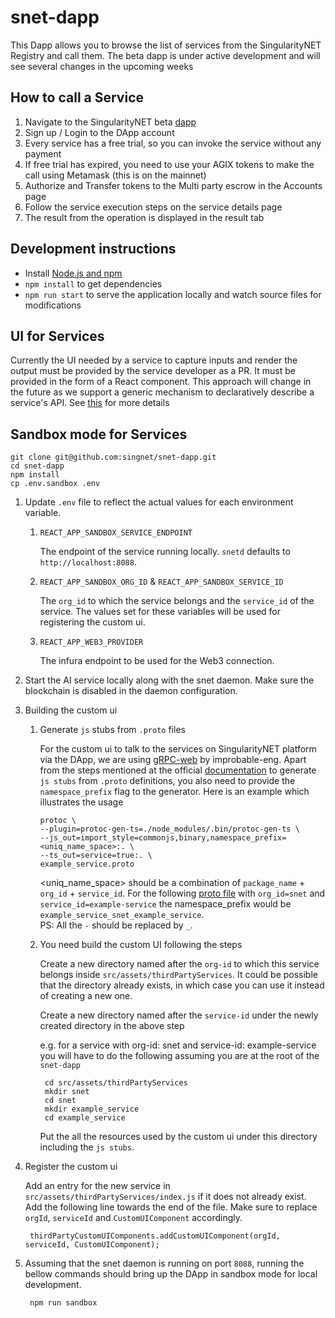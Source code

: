 # snet-dapp

This Dapp allows you to browse the list of services from the SingularityNET Registry and call them.
The beta dapp is under active development and will see several changes in the upcoming weeks

## How to call a Service

1. Navigate to the SingularityNET beta [dapp](http://beta.singularitynet.io/)
2. Sign up / Login to the DApp account
3. Every service has a free trial, so you can invoke the service without any payment
4. If free trial has expired, you need to use your AGIX tokens to make the call using Metamask (this is on the mainnet)
5. Authorize and Transfer tokens to the Multi party escrow in the Accounts page
6. Follow the service execution steps on the service details page
7. The result from the operation is displayed in the result tab

## Development instructions

* Install [Node.js and npm](https://nodejs.org/)
* `npm install` to get dependencies
* `npm run start` to serve the application locally and watch source files for modifications

## UI for Services

Currently the UI needed by a service to capture inputs and render the output must be provided by the service developer as a PR. It must be provided in the form of a React component. 
This approach will change in the future as we support a generic mechanism to declaratively describe a service's API. See [this](https://github.com/singnet/custom-ui-research) for more details

## Sandbox mode for Services

    git clone git@github.com:singnet/snet-dapp.git
    cd snet-dapp
    npm install
    cp .env.sandbox .env

1. Update `.env` file to reflect the actual values for each environment variable.

    1. `REACT_APP_SANDBOX_SERVICE_ENDPOINT`

        The endpoint of the service running locally. `snetd` defaults to `http://localhost:8088`.

    2. `REACT_APP_SANDBOX_ORG_ID` & `REACT_APP_SANDBOX_SERVICE_ID` 

        The `org_id` to which the service belongs and the `service_id` of the service. The values set for these variables will be used for registering the custom ui.
    
    3. `REACT_APP_WEB3_PROVIDER`

        The infura endpoint to be used for the Web3 connection.

2. Start the AI service locally along with the snet daemon. Make sure the blockchain is disabled in the daemon configuration. 
3. Building the custom ui
    1. Generate `js` stubs from `.proto` files

        For the custom ui to talk to the services on SingularityNET platform via the DApp, we are using [gRPC-web](https://github.com/improbable-eng/grpc-web) by improbable-eng. Apart from the steps mentioned at the official [documentation](https://github.com/improbable-eng/grpc-web/blob/master/client/grpc-web/docs/code-generation.md) to generate `js stubs` from `.proto` definitions, you also need to provide the `namespace_prefix` flag to the generator. Here is an example which illustrates the usage

        ```
        protoc \
        --plugin=protoc-gen-ts=./node_modules/.bin/protoc-gen-ts \
        --js_out=import_style=commonjs,binary,namespace_prefix=<uniq_name_space>:. \
        --ts_out=service=true:. \
        example_service.proto
        ```

        <uniq_name_space> should be a combination of `package_name` + `org_id` + `service_id`.
For the following [proto file](https://github.com/singnet/example-service/blob/master/service/service_spec/example_service.proto) with `org_id=snet` and `service_id=example-service` the namespace_prefix would be `example_service_snet_example_service`. <br />
        PS: All the `-` should be replaced by `_`.
    2. You need build the custom UI following the steps

        Create a new directory named after the `org-id` to which this service belongs inside `src/assets/thirdPartyServices`. It could be possible that the directory already exists, in which case you can use it instead of creating a new one.

        Create a new directory named after the `service-id` under the newly created directory in the above step

        e.g. for a service with org-id: snet and service-id: example-service you will have to do the following assuming you are at the root of the `snet-dapp`

            cd src/assets/thirdPartyServices
            mkdir snet
            cd snet
            mkdir example_service
            cd example_service

        Put the all the resources used by the custom ui  under this directory including the `js stubs`.

4. Register the custom ui

    Add an entry for the new service in `src/assets/thirdPartyServices/index.js` if it does not already exist. Add the following line towards the end of the file. Make sure to replace `orgId`, `serviceId` and `CustomUIComponent` accordingly. 

        thirdPartyCustomUIComponents.addCustomUIComponent(orgId, serviceId, CustomUIComponent);

5. Assuming that the snet daemon is running on port `8088`, running the bellow commands should bring up the DApp in sandbox mode for local development.

        npm run sandbox

